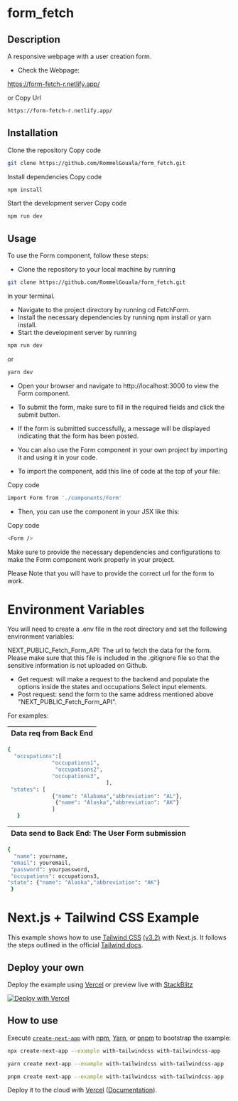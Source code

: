 # form_fetch

## Description

A responsive webpage with a user creation form.

* Check the Webpage: 

https://form-fetch-r.netlify.app/

or Copy Url

```bash 
https://form-fetch-r.netlify.app/
```

## Installation
Clone the repository
Copy code
```bash
git clone https://github.com/RommelGouala/form_fetch.git
```
Install dependencies
Copy code
```bash
npm install
```
Start the development server
Copy code

```bash
npm run dev
```

## Usage

To use the Form component, follow these steps:

* Clone the repository to your local machine by running 
```bash 
git clone https://github.com/RommelGouala/form_fetch.git
```
in your terminal.

* Navigate to the project directory by running cd FetchForm.
* Install the necessary dependencies by running npm install or yarn install.
* Start the development server by running 
```bash
npm run dev
```
or 
```bash
yarn dev
```

* Open your browser and navigate to http://localhost:3000 to view the Form component.
* To submit the form, make sure to fill in the required fields and click the submit button.
* If the form is submitted successfully, a message will be displayed indicating that the form has been posted.
* You can also use the Form component in your own project by importing it and using it in your code.

* To import the component, add this line of code at the top of your file:

Copy code
```bash
import Form from './components/Form'
```

* Then, you can use the component in your JSX like this:

Copy code
```bash
<Form />
```
Make sure to provide the necessary dependencies and configurations to make the Form component work properly in your project.

Please Note that you will have to provide the correct url for the form to work.

# Environment Variables
You will need to create a .env file in the root directory and set the following environment variables:

NEXT_PUBLIC_Fetch_Form_API: The url to fetch the data for the form.
Please make sure that this file is included in the .gitignore file so that the sensitive information is not uploaded on Github.

* Get request: will make a request to the backend and populate the options inside the states and occupations Select input elements.
* Post request: send the form to the same address mentioned above "NEXT_PUBLIC_Fetch_Form_API".


For examples: 
                                               

| Data req from Back End        |
| ------------------------------|
 ```bash
 {                                              
   "occupations":[     
               "occupations1",    
                "occupations2",     
               "occupations3",      
                                ],                        
  "states": [                
               {"name": "Alabama","abbreviation": "AL"},   
                {"name": "Alaska","abbreviation": "AK"}     
               ]                                               
    }                            
```


| Data send to Back End:  The User Form submission |
|:------------------------------------------------:| 
  ```bash
  {                                                                  
    "name": yourname, 
   "email": youremail, 
   "password": yourpassword,
   "occupations": occupations3,
  "state": {"name": "Alaska","abbreviation": "AK"}
   }   
   ```                                                




# Next.js + Tailwind CSS Example

This example shows how to use [Tailwind CSS](https://tailwindcss.com/) [(v3.2)](https://tailwindcss.com/blog/tailwindcss-v3-2) with Next.js. It follows the steps outlined in the official [Tailwind docs](https://tailwindcss.com/docs/guides/nextjs).

## Deploy your own

Deploy the example using [Vercel](https://vercel.com?utm_source=github&utm_medium=readme&utm_campaign=next-example) or preview live with [StackBlitz](https://stackblitz.com/github/vercel/next.js/tree/canary/examples/with-tailwindcss)

[![Deploy with Vercel](https://vercel.com/button)](https://vercel.com/new/git/external?repository-url=https://github.com/vercel/next.js/tree/canary/examples/with-tailwindcss&project-name=with-tailwindcss&repository-name=with-tailwindcss)

## How to use

Execute [`create-next-app`](https://github.com/vercel/next.js/tree/canary/packages/create-next-app) with [npm](https://docs.npmjs.com/cli/init), [Yarn](https://yarnpkg.com/lang/en/docs/cli/create/), or [pnpm](https://pnpm.io) to bootstrap the example:

```bash
npx create-next-app --example with-tailwindcss with-tailwindcss-app
```

```bash
yarn create next-app --example with-tailwindcss with-tailwindcss-app
```

```bash
pnpm create next-app --example with-tailwindcss with-tailwindcss-app
```

Deploy it to the cloud with [Vercel](https://vercel.com/new?utm_source=github&utm_medium=readme&utm_campaign=next-example) ([Documentation](https://nextjs.org/docs/deployment)).




